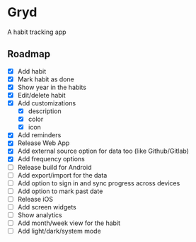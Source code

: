 # Gryd

A habit tracking app

## Roadmap

- [x] Add habit
- [x] Mark habit as done
- [x] Show year in the habits
- [x] Edit/delete habit
- [x] Add customizations
  - [x] description
  - [x] color
  - [x] icon
- [x] Add reminders
- [x] Release Web App
- [x] Add external source option for data too (like Github/Gitlab)
- [x] Add frequency options
- [ ] Release build for Android
- [ ] Add export/import for the data
- [ ] Add option to sign in and sync progress across devices
- [ ] Add option to mark past date
- [ ] Release iOS
- [ ] Add screen widgets
- [ ] Show analytics
- [ ] Add month/week view for the habit
- [ ] Add light/dark/system mode
